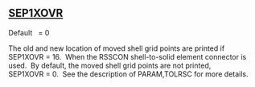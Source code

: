 ## [SEP1XOVR](https://nexus.hexagon.com/documentationcenter/bundle/MSC_Nastran_2022.4/page/Nastran_Combined_Book/qrg/parameters/TOC.SEP1XOVR.xhtml)

Default    = 0

The old and new location of moved shell grid points are printed if SEP1XOVR = 16.  When the RSSCON shell-to-solid element connector is used.  By default, the moved shell grid points are not printed, SEP1XOVR = 0.  See the description of PARAM,TOLRSC for more details.

